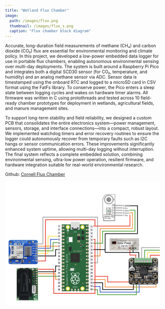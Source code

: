```yaml
---
title: "Wetland Flux Chamber"
image: 
  path: /images/flux.png
  thumbnail: /images/flux_s.png
  caption: "Flux chamber block diagram"
---
```


Accurate, long-duration field measurements of methane (CH₄) and carbon dioxide (CO₂) flux are essential for environmental monitoring and climate policy. In this project, we developed a low-power embedded data logger for use in portable flux chambers, enabling autonomous environmental sensing over multi-day deployments. The system is built around a Raspberry Pi Pico and integrates both a digital SCD30 sensor (for CO₂, temperature, and humidity) and an analog methane sensor via ADC. Sensor data is timestamped using the onboard RTC and logged to a microSD card in CSV format using the FatFs library. To conserve power, the Pico enters a sleep state between logging cycles and wakes on hardware timer alarms. All firmware was written in C using protothreads and tested across 10 field-ready chamber prototypes for deployment in wetlands, agricultural fields, and manure management sites.

To support long-term stability and field reliability, we designed a custom PCB that consolidates the entire electronics system—power management, sensors, storage, and interface connections—into a compact, robust layout. We implemented watchdog timers and error recovery routines to ensure the logger could autonomously recover from temporary faults such as I2C hangs or sensor communication errors. These improvements significantly enhanced system uptime, allowing multi-day logging without interruption. The final system reflects a complete embedded solution, combining environmental sensing, ultra-low power operation, resilient firmware, and hardware integration suitable for real-world environmental research.

Github: <a href="https://cornellfluxchamber.github.io/">Cornell Flux Chamber</a>

![Wetland Flux Chamber](/images/flux.png)